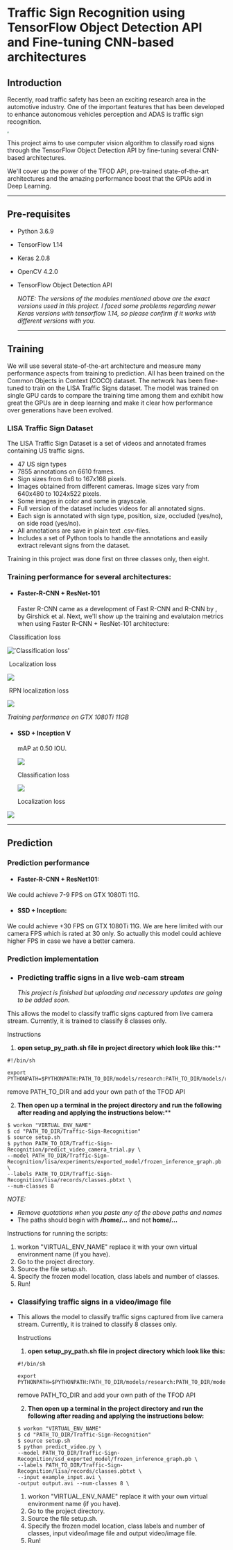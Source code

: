 # Traffic Sign Recognition using TensorFlow Object Detection API and Fine-tuning CNN-based architectures



## Introduction

Recently, road traffic safety has been an exciting research area in the automotive industry. One of the important features that has been developed to enhance autonomous vehicles perception and ADAS is traffic sign recognition. 



<img src="https://github.com/FaroukZidane/Traffic-Sign-Recognition/raw/master/doc/images/intro.jpg" style="zoom: 25%;" />



This project aims to use computer vision algorithm to classify road signs through the TensorFlow Object Detection API by fine-tuning several CNN-based architectures.

We'll cover up the power of the TFOD API, pre-trained state-of-the-art architectures and the amazing performance boost that the GPUs add in Deep Learning.

------



## Pre-requisites

- Python 3.6.9

- TensorFlow 1.14

- Keras 2.0.8

- OpenCV 4.2.0

- TensorFlow Object Detection API

  *NOTE: The versions of the modules mentioned above are the exact versions used in this project. I faced some problems regarding newer Keras versions with tensorflow 1.14, so please confirm if it works with different versions with you.*
  
  ------
  
  

## Training

We will use several state-of-the-art architecture and measure many performance aspects from training to prediction. All has been trained on the Common Objects in Context (COCO) dataset. The network has been fine-tuned to train on the LISA Traffic Signs dataset. The model was trained on single GPU cards to compare the training time among them and exhibit how great the GPUs are in deep learning and make it clear how performance over generations have been evolved.

### LISA Traffic Sign Dataset

The LISA Traffic Sign Dataset is a set of videos and annotated frames containing US traffic signs.

- 47 US sign types
- 7855 annotations on 6610 frames.
- Sign sizes from 6x6 to 167x168 pixels.
- Images obtained from different cameras. Image sizes vary from 640x480 to 1024x522 pixels.
- Some images in color and some in grayscale.
- Full version of the dataset includes videos for all annotated signs.
- Each sign is annotated with sign type, position, size, occluded (yes/no), on side road (yes/no).
- All annotations are save in plain text .csv-files.
- Includes a set of Python tools to handle the annotations and easily extract relevant signs from the dataset.

Training in this project was done first on three classes only, then eight.

### Training performance for several architectures:

- #### Faster-R-CNN + ResNet-101

  Faster R-CNN came as a development of Fast R-CNN and R-CNN by , by Girshick et al. Next, we'll show up the training and evalutaion metrics when using Faster R-CNN + ResNet-101 architecture:
  
  

​		Classification loss

!['Classification loss'](https://github.com/FaroukZidane/Traffic-Sign-Recognition/raw/master/doc/images/classification_loss.png)

​		Localization loss

![](https://github.com/FaroukZidane/Traffic-Sign-Recognition/raw/master/doc/images/localization_loss.png)

​		RPN localization loss

![](https://github.com/FaroukZidane/Traffic-Sign-Recognition/raw/master/doc/images/localizationRPN_loss.png)

*Training performance on GTX 1080Ti 11GB*



- #### SSD + Inception V

  mAP at 0.50 IOU.

  ![](https://github.com/FaroukZidane/Traffic-Sign-Recognition/raw/master/doc/images/ssd/mAPS_IOU50.png)

  Classification loss

  ![](https://github.com/FaroukZidane/Traffic-Sign-Recognition/raw/master/doc/images/ssd/ClassificationLoss.png)

  Localization loss

![](https://github.com/FaroukZidane/Traffic-Sign-Recognition/raw/master/doc/images/ssd/LocalizationLoss.png)

------



## Prediction

### Prediction performance

- #### 	Faster-R-CNN + ResNet101:

We could achieve 7-9 FPS on GTX 1080Ti 11G.

- #### 	SSD + Inception:

We could achieve +30 FPS on GTX 1080Ti 11G. We are here limited with our camera FPS which is rated at 30 only. So actually this model could achieve higher FPS in case we have a better camera.



### Prediction implementation

- ### 	Predicting traffic signs in a live web-cam stream

  *This project is finished but uploading and necessary updates are going to be added soon.*

  

This allows the model to classify traffic signs captured from live camera stream. Currently, it is trained to classify 8 classes only.

Instructions

1. **open setup_py_path.sh file in project directory which look like this:****

```
#!/bin/sh

export PYTHONPATH=$PYTHONPATH:PATH_TO_DIR/models/research:PATH_TO_DIR/models/research/slim
```

remove PATH_TO_DIR and add your own path of the TFOD API

2. **Then open up a terminal in the project directory and run the following after reading and applying the 	instructions below:****

```
$ workon "VIRTUAL_ENV_NAME"
$ cd "PATH_TO_DIR/Traffic-Sign-Recognition"
$ source setup.sh
$ python PATH_TO_DIR/Traffic-Sign-Recognition/predict_video_camera_trial.py \
--model PATH_TO_DIR/Traffic-Sign-Recognition/lisa/experiments/exported_model/frozen_inference_graph.pb \
--labels PATH_TO_DIR/Traffic-Sign-Recognition/lisa/records/classes.pbtxt \
--num-classes 8
```

*NOTE:*

- *Remove quotations when you paste any of the above paths and names* 
- The paths should begin with **/home/...** and not **home/...**

Instructions for running the scripts:

1. workon "VIRTUAL_ENV_NAME" replace it with your own virtual environment name (if you have).
2. Go to the project directory.
3. Source the file setup.sh.
4. Specify the frozen model location, class labels and number of classes.
5. Run!



- ### 	Classifying traffic signs in a video/image file

- This allows the model to classify traffic signs captured from live camera stream. Currently, it is trained to classify 8 classes only.

  Instructions

  1. **open setup_py_path.sh file in project directory which look like this:**

  ```
  #!/bin/sh
  
  export PYTHONPATH=$PYTHONPATH:PATH_TO_DIR/models/research:PATH_TO_DIR/models/research/slim
  ```

  remove PATH_TO_DIR and add your own path of the TFOD API

  

  2. **Then open up a terminal in the project directory and run the following after reading and applying the instructions below:**

  ```
  $ workon "VIRTUAL_ENV_NAME"
  $ cd "PATH_TO_DIR/Traffic-Sign-Recognition"
  $ source setup.sh
  $ python predict_video.py \
  --model PATH_TO_DIR/Traffic-Sign-Recognition/ssd_exported_model/frozen_inference_graph.pb \
  --labels PATH_TO_DIR/Traffic-Sign-Recognition/lisa/records/classes.pbtxt \
  --input example_input.avi \
  -output output.avi --num-classes 8 \
  ```

  1. workon "VIRTUAL_ENV_NAME" replace it with your own virtual environment name (if you have).
  2. Go to the project directory.
  3. Source the file setup.sh.
  4. Specify the frozen model location, class labels and number of classes, input video/image file and output video/image file.
  5. Run!
